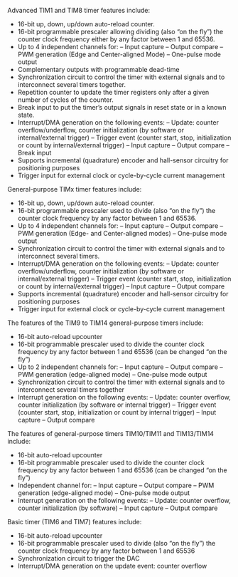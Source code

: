 Advanced TIM1 and TIM8 timer features include:
- 16-bit up, down, up/down auto-reload counter.
- 16-bit programmable prescaler allowing dividing (also “on the fly”) the counter clock frequency either by any factor between 1 and 65536.
- Up to 4 independent channels for:
  – Input capture
  – Output compare
  – PWM generation (Edge and Center-aligned Mode)
  – One-pulse mode output
- Complementary outputs with programmable dead-time
- Synchronization circuit to control the timer with external signals and to interconnect several timers together.
- Repetition counter to update the timer registers only after a given number of cycles of the counter.
- Break input to put the timer’s output signals in reset state or in a known state.
- Interrupt/DMA generation on the following events:
  – Update: counter overflow/underflow, counter initialization (by software or internal/external trigger)
  – Trigger event (counter start, stop, initialization or count by internal/external trigger)
  – Input capture
  – Output compare
  – Break input
- Supports incremental (quadrature) encoder and hall-sensor circuitry for positioning purposes
- Trigger input for external clock or cycle-by-cycle current management


General-purpose TIMx timer features include:
- 16-bit up, down, up/down auto-reload counter.
- 16-bit programmable prescaler used to divide (also “on the fly”) the counter clock frequency by any factor between 1 and 65536.
- Up to 4 independent channels for:
  – Input capture
  – Output compare
  – PWM generation (Edge- and Center-aligned modes)
  – One-pulse mode output
- Synchronization circuit to control the timer with external signals and to interconnect several timers.
- Interrupt/DMA generation on the following events:
  – Update: counter overflow/underflow, counter initialization (by software or internal/external trigger)
  – Trigger event (counter start, stop, initialization or count by internal/external trigger)
  – Input capture
  – Output compare
- Supports incremental (quadrature) encoder and hall-sensor circuitry for positioning purposes
- Trigger input for external clock or cycle-by-cycle current management


The features of the TIM9 to TIM14 general-purpose timers include:
- 16-bit auto-reload upcounter
- 16-bit programmable prescaler used to divide the counter clock frequency by any factor between 1 and 65536 (can be changed “on the fly”)
- Up to 2 independent channels for:
  – Input capture
  – Output compare
  – PWM generation (edge-aligned mode)
  – One-pulse mode output
- Synchronization circuit to control the timer with external signals and to interconnect several timers together
- Interrupt generation on the following events:
  – Update: counter overflow, counter initialization (by software or internal trigger)
  – Trigger event (counter start, stop, initialization or count by internal trigger)
  – Input capture
  – Output compare


The features of general-purpose timers TIM10/TIM11 and TIM13/TIM14 include:
- 16-bit auto-reload upcounter
- 16-bit programmable prescaler used to divide the counter clock frequency by any factor between 1 and 65536 (can be changed “on the fly”)
- Independent channel for:
  – Input capture
  – Output compare
  – PWM generation (edge-aligned mode)
  – One-pulse mode output
- Interrupt generation on the following events:
  – Update: counter overflow, counter initialization (by software)
  – Input capture
  – Output compare


Basic timer (TIM6 and TIM7) features include:
- 16-bit auto-reload upcounter
- 16-bit programmable prescaler used to divide (also “on the fly”) the counter clock frequency by any factor between 1 and 65536
- Synchronization circuit to trigger the DAC
- Interrupt/DMA generation on the update event: counter overflow
